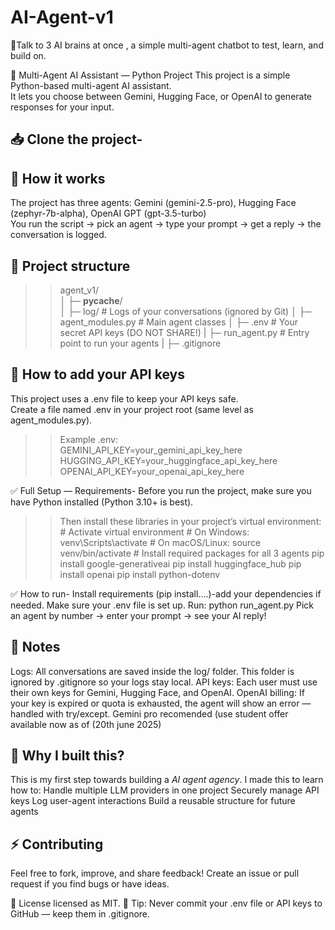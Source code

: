 # AI-Agent-v1
💫Talk to 3 AI brains at once , a simple multi-agent chatbot to test, learn, and build on.

🧩 Multi-Agent AI Assistant — Python Project
This project is a simple Python-based multi-agent AI assistant.  
It lets you choose between Gemini, Hugging Face, or OpenAI to generate responses for your input.

## 📥 Clone the project-
     
## 🚀 How it works
  The project has three agents:
   Gemini (gemini-2.5-pro),
   Hugging Face (zephyr-7b-alpha),
   OpenAI GPT (gpt-3.5-turbo)  
  You run the script → pick an agent → type your prompt → get a reply → the conversation is logged.

## 📂 Project structure
>>agent_v1/  
   │   ├─ __pycache__/  
   │   ├─ log/               # Logs of your conversations (ignored by Git)
   │   ├─ agent_modules.py   # Main agent classes
   │   ├─ .env               # Your secret API keys (DO NOT SHARE!)
   |   ├─ run_agent.py       # Entry point to run your agents
   |   ├─ .gitignore

## 🔑 How to add your API keys
  This project uses a .env file to keep your API keys safe.  
  Create a file named .env in your project root (same level as agent_modules.py).  
  >>Example .env:  
     GEMINI_API_KEY=your_gemini_api_key_here  
     HUGGING_API_KEY=your_huggingface_api_key_here  
     OPENAI_API_KEY=your_openai_api_key_here  

✅ Full Setup — Requirements-
  Before you run the project, make sure you have Python installed (Python 3.10+ is best).
  >>Then install these libraries in your project’s virtual environment:
     # Activate virtual environment
     # On Windows:
     venv\Scripts\activate
     # On macOS/Linux:
     source venv/bin/activate
     # Install required packages for all 3 agents
     pip install google-generativeai
     pip install huggingface_hub 
     pip install openai
     pip install python-dotenv

✅ How to run-
  Install requirements (pip install....)-add your dependencies if needed.
  Make sure your .env file is set up.
 Run:
   python run_agent.py
  Pick an agent by number → enter your prompt → see your AI reply!

## 📌 Notes
  Logs: All conversations are saved inside the log/ folder. This folder is ignored by .gitignore so your logs stay local.
  API keys: Each user must use their own keys for Gemini, Hugging Face, and OpenAI.
  OpenAI billing: If your key is expired or quota is exhausted, the agent will show an error — handled with try/except.
  Gemini pro recomended (use student offer available now as of (20th june 2025) 

## 🫧 Why I built this?
  This is my first step towards building a *AI agent agency*.
  I made this to learn how to:
    Handle multiple LLM providers in one project
    Securely manage API keys
    Log user-agent interactions
    Build a reusable structure for future agents  

## ⚡️ Contributing
  Feel free to fork, improve, and share feedback!
  Create an issue or pull request if you find bugs or have ideas.

📃 License
  licensed as MIT. 
📌 Tip: Never commit your .env file or API keys to GitHub — keep them in .gitignore.

